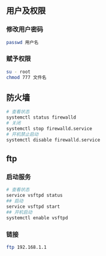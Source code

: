 ## 用户及权限

### 修改用户密码

```sh
passwd 用户名
```

### 赋予权限

```sh
su - root
chmod 777 文件名
```

## 防火墙

```sh
# 查看状态
systemctl status firewalld
# 关闭
systemctl stop firewalld.service
# 开机禁止启动
systemctl disable firewalld.service
```



## ftp

### 启动服务

```sh
# 查看状态
service vsftpd status
## 启动
service vsftpd start
## 开机启动
systemctl enable vsftpd
```

### 链接

```sh
ftp 192.168.1.1
```

